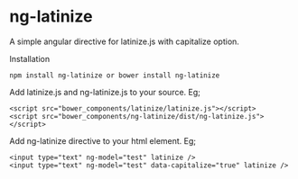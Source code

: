 # ng-latinize
A simple angular directive for latinize.js with capitalize option.

Installation
```
npm install ng-latinize or bower install ng-latinize
```

Add latinize.js and ng-latinize.js to your source. Eg;
```
<script src="bower_components/latinize/latinize.js"></script>
<script src="bower_components/ng-latinize/dist/ng-latinize.js"></script>
```

Add ng-latinize directive to your html element. Eg;
```
<input type="text" ng-model="test" latinize />
<input type="text" ng-model="test" data-capitalize="true" latinize />
```
